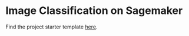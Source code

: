 # Image Classification on Sagemaker

Find the project starter template [here](https://github.com/udacity/nd009t-c3-deep-learning-topics-within-computer-vision-nlp-project-starter).